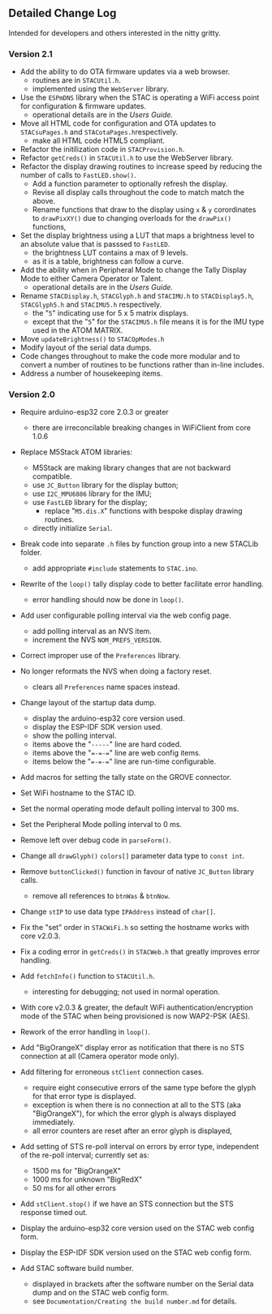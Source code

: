 
## Detailed Change Log

Intended for developers and others interested in the nitty gritty.
### Version 2.1

* Add the ability to do OTA firmware updates via a web browser.
    * routines are in `STACUtil.h`. 
    * implemented using the `WebServer` library.
* Use the `ESPmDNS` library when the STAC is operating a WiFi access point for configuration & firmware updates.
    * operational details are in the *Users Guide.*
* Move all HTML code for configuration and OTA updates to `STACsuPages.h` and `STACotaPages.h`respectively.
    * make all HTML code HTML5 compliant.
* Refactor the initilization code in `STACProvision.h`.
* Refactor `getCreds()` in `STACUtil.h` to use the WebServer library.
* Refactor the display drawing routines to increase speed by reducing the number of calls to `FastLED.show()`.
    * Add a function parameter to optionally refresh the display.
    * Revise all display calls throughout the code to match match the above.
    * Rename functions that draw to the display using `x` & `y`  corordinates to `drawPixXY()` due to changing overloads for the `drawPix()` functions, 
* Set the display brightness using a LUT that maps a brightness level to an absolute value that is passsed to `FastLED`.
    * the brightness LUT contains a max of 9 levels.
    * as it is a table, brightness can follow a curve.
* Add the ability when in Peripheral Mode to change the Tally Display Mode to either Camera Operator or Talent.
    * operational details are in the *Users Guide.*
* Rename `STACDisplay.h`, `STACGlyph.h` and `STACIMU.h` to `STACDisplay5.h`, `STACGlyph5.h` and `STACIMU5.h` respectively.
    * the "`5`" indicating use for 5 x 5 matrix displays.
    * except that the "`5`" for the `STACIMU5.h` file means it is for the IMU type used in the ATOM MATRIX.
* Move `updateBrightness()` to `STACOpModes.h`
* Modify layout of the serial data dumps.
* Code changes throughout to make the code more modular and to convert a number of routines to be functions rather than in-line includes.
* Address a number of housekeeping items.

### Version 2.0

* Require arduino-esp32 core 2.0.3 or greater
    * there are irreconcilable breaking changes in WiFiClient from core 1.0.6

* Replace M5Stack ATOM libraries:
  * M5Stack are making library changes that are not backward compatible.
  * use `JC_Button` library for the display button;
  * use `I2C_MPU6886` library for the IMU;
  * use `FastLED` library for the display;
    * replace "`M5.dis.X`" functions with bespoke display drawing routines.
  * directly initialize `Serial`.
  
* Break code into separate `.h` files by function group into a new STACLib folder.
  * add appropriate `#include` statements to `STAC.ino`.

* Rewrite of the `loop()` tally display code to better facilitate error handling.
  * error handling should now be done in `loop()`.

* Add user configurable polling interval via the web config page.
  * add polling interval as an NVS item.
  * increment the NVS `NOM_PREFS_VERSION`.

* Correct improper use of the `Preferences` library.

* No longer reformats the NVS when doing a factory reset.
  * clears all `Preferences` name spaces instead.

* Change layout of the startup data dump.
  * display the arduino-esp32 core version used.
  * display the ESP-IDF SDK version used. 
  * show the polling interval.
  * items above the "`-----`" line are hard coded.
  * items above the "`=-=-=`" line are web config items.
  * items below the "`=-=-=`" line are run-time configurable.

* Add macros for setting the tally state on the GROVE connector.

* Set WiFi hostname to the STAC ID.

* Set the normal operating mode default polling interval to 300 ms.

* Set the Peripheral Mode polling interval to 0 ms.

* Remove left over debug code in `parseForm()`.

* Change all `drawGlyph()` `colors[]` parameter data type to `const int`.

* Remove `buttonClicked()` function in favour of native `JC_Button` library calls.
  * remove all references to `btnWas` & `btnNow`.

* Change `stIP` to use data type `IPAddress` instead of `char[]`.

* Fix the "set" order in `STACWiFi.h` so setting the hostname works with core v2.0.3.

* Fix a coding error in `getCreds()` in `STACWeb.h` that greatly improves error handling.

* Add `fetchInfo()` function to `STACUtil.h`.
  * interesting for debugging; not used in normal operation.

* With core v2.0.3 & greater, the default WiFi authentication/encryption 
    mode of the STAC when being provisioned is now WAP2-PSK (AES).

* Rework of the error handling in `loop()`.

* Add "BigOrangeX" display error as notification that there is no STS connection at all (Camera operator mode only).
  
* Add filtering for erroneous `stClient` connection cases.
  * require eight consecutive errors of the same type before the glyph for that error type is displayed.
  * exception is when there is no connection at all to the STS (aka "BigOrangeX"), for which the error glyph is always displayed immediately.
  * all error counters are reset after an error glyph is displayed,

* Add setting of STS re-poll interval on errors by error type, independent of the re-poll interval; currently set as:
  * 1500 ms for "BigOrangeX"
  * 1000 ms for unknown "BigRedX"
  * 50 ms for all other errors

* Add `stClient.stop()` if we have an STS connection but the STS response timed out.

* Display the arduino-esp32 core version used on the STAC web config form.

* Display the ESP-IDF SDK version used on the STAC web config form.

* Add STAC software build number.
    * displayed in brackets after the software number on the Serial data dump and on the STAC web config form.
    * see `Documentation/Creating the build number.md` for details.
